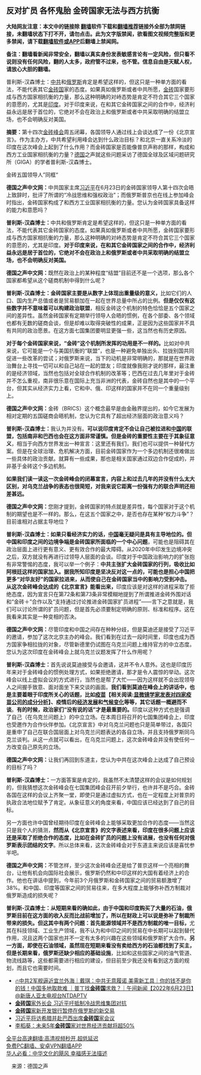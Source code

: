  <!-- 面包屑导航 --> <h2>反对扩员 各怀鬼胎 金砖国家无法与西方抗衡</h2> <p class="notice"><b>大陆网友注意：本文中的链接除 <a href="https://github.com/bannedbook/fanqiang" >翻墙</a>软件下载和<a href="https://github.com/killgcd/justmysocks/blob/master/README.md">翻墙推荐</a>链接外全部为禁网链接，未翻墙状态下打不开，请勿点击。此为文字版禁闻，欲看图文视频完整版和更多禁闻，请下载<a href="https://github.com/bannedbook/fanqiang">翻墙软件或APP</a>后翻墙上禁闻网。</p><p>备注：翻墙看新闻非常安全，翻墙以真实身份发表敏感言论有一定风险，但只看不说则没有任何风险，翻的人太多，政府管不过来，也不管。信息自由是天赋人权，请放心大胆的翻墙。</b></p>  <div class="entry"> <p id="summary">普利斯-汉森博士：<a href="https://www.bannedbook.org/bnews/tag/%e4%b8%ad%e5%85%b1/" class="st_tag internal_tag" rel="tag" title="标签 中共 下的日志">中共</a>和<a href="https://www.bannedbook.org/bnews/tag/%e4%bf%84%e7%bd%97%e6%96%af/" class="st_tag internal_tag" rel="tag" title="标签 俄罗斯 下的日志">俄罗斯</a>肯定是希望这样的，但这只是一种单方面的看法，不能代表其它<a href="https://www.bannedbook.org/bnews/tag/%E9%87%91%E7%A0%96%E5%9B%BD/" class="st_tag internal_tag" rel="tag" title="标签 金砖国 下的日志">金砖国</a>家的态度。如果真如俄罗斯或者中共所愿，<a href="https://www.bannedbook.org/bnews/tag/%E9%87%91%E7%A0%96/" class="st_tag internal_tag" rel="tag" title="标签 金砖 下的日志">金砖</a>国家要形成与西方国家相抗衡的力量，那么这种明确的对峙态势是肯定不符合其它三个国家的意愿的，尤其是<a href="https://www.bannedbook.org/bnews/tag/%e5%8d%b0%e5%ba%a6/" class="st_tag internal_tag" rel="tag" title="标签 印度 下的日志">印度</a>。对于印度来说，在和其它金砖国家之间的合作中，经济利益永远是居于首位的，它绝对不会在政治上和俄罗斯或者中共采取明确的结盟立场，也不会明确反对美国。</p> <p><strong>摘要：</strong>第十四次<a href="https://www.bannedbook.org/bnews/tag/%e9%87%91%e7%a0%96%e5%b3%b0%e4%bc%9a/" class="st_tag internal_tag" rel="tag" title="标签 金砖峰会 下的日志">金砖峰会</a>周五闭幕，各国领导人通过线上会谈达成了一份《北京宣言》。作为主办方，中共希望利用峰会达到什么政治目标？和北京一直关系冷淡的印度在这次峰会上起到了什么作用？而金砖国家是否能像普京声称的那样，构成和西方工业国家相抗衡的力量？<a href="https://www.bannedbook.org/bnews/tag/%e5%be%b7%e5%9b%bd/" class="st_tag internal_tag" rel="tag" title="标签 德国 下的日志">德国</a>之声就这些问题采访了德国全球及区域问题研究所（GIGA）的学者普利斯-汉森博士。</p> <p>金砖五国领导人”同框“</p> <p><strong>德国之声中文网：</strong>中共国家主席<a href="https://www.bannedbook.org/bnews/tag/%e4%b9%a0%e8%bf%91%e5%b9%b3/" class="st_tag internal_tag" rel="tag" title="标签 习近平 下的日志">习近平</a>在6月23日的金砖国家领导人第十四次会晤上致辞时，批评了所谓的“冷战思维和强权政治”；而俄罗斯普京也在线上参加峰会时指出，金砖国家构成了和西方工业国家相抗衡的力量。您认为金砖国家具备这样的能力和意愿吗？</p> <p><strong>普利斯-汉森博士：</strong>中共和俄罗斯肯定是希望这样的，但这只是一种单方面的看法，不能代表其它金砖国家的态度。如果真如俄罗斯或者中共所愿，金砖国家要形成与西方国家相抗衡的力量，那么这种明确的对峙态势是肯定不符合其它三个国家的意愿的，尤其是印度。<strong>对于印度来说，在和其它金砖国家之间的合作中，经济利益永远是居于首位的，它绝对不会在政治上和俄罗斯或者中共采取明确的结盟立场，也不会明确反对美国。</strong></p>  <p><strong>德国之声中文网：</strong>既然在政治上的某种程度“结盟”目前还不是一个选项，那么各个国家都希望从这个磋商机制中得到什么呢？</p> <p><strong>普利斯-汉森博士：金砖国家主要是从数字上体现出重量级的意义，</strong>比如它们的人口、国内生产总值或者是贸易额加在一起在世界总量中所占的比例。<strong>但是仅仅有这些数字并不意味着可以构建政治联盟</strong>，相反金砖这个机制的特色恰恰是五个国家之间的差异性。虽然金砖国家有定期举行领导人会晤的惯例，在各个部委、各个领域也都有无数的磋商会谈，但是却难以取得突破性的成果，正是因为这些国家并不具有共同的政治愿景。在这方面七国集团要明显更强一些，这当然也有历史原因。</p> <p><strong>对于每个金砖国家来说，“金砖”这个机制所发挥的功用是不一样的。</strong>比如对中共来说，它可能是一个与美国抗衡的“联盟”，也是一种避免单独出头、拉拢别国共同促进一些改革的尝试；对俄罗斯来说，当下的动机是非常明确的，那就是在世界政治舞台上寻找一切可以和自己站在一起的盟友；印度就像我刚才说的那样，最注重的是经济领域，当然也包括对全球合作机制的改革等；巴西在过去几年里对于金砖并不怎么重视，南非很乐意在国际上充当非洲的代表，金砖自然也是其中的一个平台，但其实从经济实力上看，它和中、俄、印这样的国家并不在同一个重量级别上。</p> <p><strong>德国之声中文网：</strong>金砖（BRICS）这个概念最早是由金融界提出的，如今它发展为相对定期的五国磋商会晤机制，您认为它具有了超出经济层面的政治意义吗？</p> <p><strong>普利斯-汉森博士：</strong>我认为并没有。<strong>可以说印度肯定不会让自己被拉进和<span class='wp_keywordlink_affiliate'><a href="https://www.bannedbook.org/" title="中国" target="_blank">中国</a></span>的联盟，包括南非和巴西也会在这方面非常谨慎。但是金砖的重要性主要在于其象征意义</strong>，相当于向西方世界发出一种宣言：这里还有我们，我们也可以提供一种替代方案。但是在全球治理、危机解决方面，目前金砖国家作为一个多边机制还很难做出一些具体的政治贡献。就算有一些成果，那也是相关国家通过双边合作促成的，并非基于金砖这个多边机制。</p>  <p><strong>如果我们读一读这一次金砖峰会的闭幕宣言，内容上和过去几年的并没有什么太大区别，对乌克兰战争的表态也很简短，对我来说它距离一份强有力的联合声明还相差甚远。</strong></p> <p><strong>德国之声中文网：</strong>您刚才提到，金砖国家的特点就是差异性，每个国家对于这个机制的期望也是不一样的。那么，在这五个国家之中，是否也存在某种“权力斗争”？目前谁相对占据主导地位？</p> <p><strong>普利斯-汉森博士：</strong><strong>如果只看经济实力的话，<a href="https://www.bannedbook.org/bnews/tag/%E4%B8%AD%E5%9B%BD/" class="st_tag internal_tag" rel="tag" title="标签 中国 下的日志">中国</a>毫无疑问是具有主导地位的。但中国和印度之间的边境争端是金砖国家所面临的一个中心问题</strong>，可能也是阻碍其在政治层面上进行更有意义、更有效合作的最大障碍。从2020年中印发生边境冲突之后，双方就没有再进行过领导人层面的会谈。印度对于中国政治影响力的扩张抱有非常警惕的态度，我可以举一个例子：<strong>中共主张扩大金砖国家的行列，吸收比如阿根廷这样的国家加入。据我所知印度是坚决反对这一点的，可能也是担心中国把更多“对华友好”的国家拉进来，从而使自己在金砖国家当中的影响力受到冲击。从这次金砖峰会达成的《北京宣言》能看出来，</strong>印度应该是对这样的进程采取了拒绝态度，因为宣言只在第72条和第73条非常模糊地提到了所谓推进金砖外围对话和“金砖＋”合作以及“支持通过讨论推进金砖国家扩员进程”——言下之意就是，我们可以讨论所谓的扩员问题，但是首先必须要制定明确的原则、标准和程序。这在我看来其实是一种变相的否决。</p> <p><strong>德国之声中文网：</strong>尽管印度和中国之间存在种种分歧，但是莫迪还是接受了习近平的邀请，参加了这次北京主办的峰会。我们看到在过去一段时间里，印度也成为西方国家争相拉拢的对象，尽管新德里仍试图在乌克兰问题上维持官方的中立态度。您认为这次印度在金砖峰会上就乌克兰议题发挥了什么作用呢？</p> <p><strong>普利斯-汉森博士：</strong>首先说说莫迪接受与会邀请，这并不令人意外。这也是印度历年来对于金砖峰会的惯例处理方式，如果拒绝邀请，那才是令人震惊的举动。这次峰会以线上虚拟会议的方式进行，当然也是帮了大忙——因为这样就不会出现领导人之间握手致意、面对面坐下来交谈的画面。<strong>我们看到莫迪在峰会上的讲话中，也是主要着眼于印度所关心的话题，比如<span class='wp_keywordlink'><a href="https://www.bannedbook.org/bnews/topimagenews/20180408/925060.html" title="纪录片：恐怖的疫苗真相之谜" target="_blank">疫苗</a></span>【相关阅读:<a href='https://www.bannedbook.org/bnews/comments/20210902/1617622.html' target='_blank'>显微镜学家发表对四家疫苗公司的成分分析</a>】、疫情后的<span class='wp_keywordlink'><a href="https://www.bannedbook.org/forum2/topic869.html" title="宪政、法治和经济发展——走向市场经济的制度保障" target="_blank">经济发展</a></span>和<span class='wp_keywordlink'><a href="https://www.bannedbook.org/bnews/ssgc/20180904/993719.html" title="《魔鬼在统治着我们的世界(23)：环保主义(上)》" target="_blank">气候变化</a></span>等等，其它话题一概避而不谈</strong>。<strong>有的时候，政治家们“没有说的话”才是最重要的。</strong>印度以这种方式也是强调了自己（在乌克兰问题上）的中立立场。在本周日将召开的七国集团峰会上，印度也受邀作为合作伙伴参加。《北京宣言》中对乌克兰问题也只是简单带过，各国只是重申了自己在联合国层面上对乌克兰问题表达的各自立场，并且支持俄罗斯同乌克兰谈判。从这一点就可以看出，在乌克兰问题上，这次金砖峰会并没有使任何一方改变自己原先的立场。</p>  <p><strong>德国之声中文网：</strong>让我们再回到东道主，您认为中共在这次峰会上达成了自己预设的目标了吗？</p> <p><strong>普利斯-汉森博士：</strong>一方面答案是肯定的，我虽然不太清楚这样的会议是如何规划的，但我猜想这次金砖峰会在七国集团峰会召开前夕举行，也许并不是巧合。金砖各国在这样的会议上齐聚一堂，即使只是通过虚拟方式，也在一定程度上对普京的执政合法地位赋予了肯定。从象征意义的角度来看，中国应该已经达到了自己的目标。</p> <p>另一方面也许中国曾经期待印度在金砖峰会上能够采取更加合作的态度——当然这只是我个人的猜测，<strong>然而从《北京宣言》的文字表述来看，印度在很多问题上应该还是采取了拒绝合作的态度，比如在金砖扩员的问题上没有进展，也没有任何对俄罗斯表示团结的文字</strong>。所以总体来看，这次金砖峰会对于东道主来说应该是喜忧参半吧。</p> <p><strong>德国之声中文网：</strong>不管怎样，至少这次金砖峰会还是给了普京这样一个亮相的舞台，让他有机会向国际社会展示，俄罗斯仍然和中印这样的大国有着经济上的合作。他也在讲话中提到，今年前3个月俄罗斯和金砖国家之间的贸易额激增了38%。和中国、印度等国家之间的贸易往来，在多大程度上能够弥补西方制裁对俄罗斯造成的损失呢？</p> <p><strong>普利斯-汉森博士：</strong><strong>从短期来看的确如此，由于中国和印度购买了大量的石油，俄罗斯目前在这方面的收入反而比战前增加了，所以在财政上可以说是弥补了制裁所带来的损失。但这其中有两个问题：首先能源领域并不是西方制裁的唯一目标，</strong>尤其在科技领域、工业生产领域，我不认为和中印之间的贸易在中长期可以起到替代作用，况且这两个国家也并不一定有太多的兴趣在这些领域和俄罗斯扩大合作。<strong>另一方面，即使在石油领域，虽然现在短期来看没有卖给西方的石油都找到了买主，但是长期来看，俄罗斯还缺少相应的基础设施</strong>，比如和这些国家之间的油气管道、物流线路等，这些都需要进行相应的建设，但目前至少我还没有看到这方面的规划，而且它也需要时间。</p>  <div id="taboola-mid-1"></div>  <ul class='op-related-articles' title='相关阅读'> <li><a href='https://www.bannedbook.org/bnews/taiwannews/20220623/1749226.html' target='_blank'>🔥中共2军舰逼近宜兰外海｜戴琪：中共无意履诺 美需新工具｜你的钱不是你的钱！中国多地取款难 ｜普丁找<b>金砖国</b>求救？｜午间新闻【2022年6月23日】@新唐人亚太电视台NTDAPTV</a></li> <li><a href='https://www.bannedbook.org/bnews/headline/20220520/1735106.html' target='_blank'><b>金砖国</b>家外长会 习近平吁抵制冷战思维集团对抗</a></li> <li><a href='https://www.bannedbook.org/bnews/headline/20220304/1700265.html' target='_blank'><b>金砖国</b>家新开发银行暂停在俄罗斯的新交易</a></li> <li><a href='https://www.bannedbook.org/bnews/baitai/20191108/1219866.html' target='_blank'>习近平将访希腊并赴巴西出席<b>金砖国</b>家会议</a></li> <li><a href='https://www.bannedbook.org/bnews/baitai/20190907/1187068.html' target='_blank'>李稻葵：未来5年<b>金砖国</b>家对世界经济贡献将超50%</a></li> </ul> <p class="texttj"> <a href="https://github.com/bannedbook/fanqiang/wiki/V2ray%E6%9C%BA%E5%9C%BA" target="_blank">全平台高速翻墙:高清视频秒开,超低延迟</a><br/> <a href="https://github.com/bannedbook/fanqiang/wiki/%E7%A6%81%E9%97%BB%E7%BD%91%E5%AE%89%E5%8D%93%E7%BF%BB%E5%A2%99%E6%96%B0%E9%97%BBAPP" target="_blank">免费PC翻墙、安卓VPN翻墙APP</a><br/> <a href="https://www.bannedbook.org/bnews/comments/20220220/1694796.html" target="_blank">华人必看：中华文化的飓风 幸福感无法描述</a> </p><p class="src-info">　来源：德国之声 </p><a name='sharetosocial'></a>  <div style="margin-bottom:5px;padding-bottom:5px;clear:both"> <div id="archive-pix-1" class="banner-ads"> <!-- AuctionX Display platform tag START --> <div id="27602x728x90x621x_ADSLOT1" clicktrack="%%CLICK_URL_ESC%%"></div>  <!-- AuctionX Display platform tag END --> </div> <div id="archive-pix-2" class="banner-ads"> <!-- AuctionX Display platform tag START --> <div id="27556x300x250x621x_ADSLOT1" clicktrack="%%CLICK_URL_ESC%%" style="margin:0 auto;text-align:center"></div>  <!-- AuctionX Display platform tag END --> </div> </div>  <div id="archive-pix-1" class="banner-ads"> <!-- AuctionX Display platform tag START --> <div id="27603x728x90x621x_ADSLOT1" clicktrack="%%CLICK_URL_ESC%%"></div>  <!-- AuctionX Display platform tag END --> </div> </div><!--END ENTRY--> 